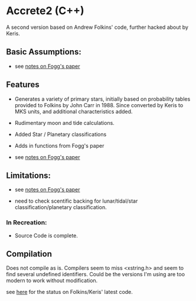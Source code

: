 # Accrete2 (C++)

A second version based on Andrew Folkins' code, further hacked about by Keris.

## Basic Assumptions:

- see [notes on Fogg's paper](/docs/notes/build%20descriptions/1960s%20-%201980s/1985%20-%20Extra-Solar%20Planetary%20Systems.md)

## Features
- Generates a variety of primary stars, initially based on probability tables provided to Folkins by John Carr in 1988.
  Since converted by Keris to MKS units, and additional characteristics added.

- Rudimentary moon and tide calculations.

- Added Star / Planetary classifications

- Adds in functions from Fogg's paper

- see [notes on Fogg's paper](/docs/notes/build%20descriptions/1960s%20-%201980s/1985%20-%20Extra-Solar%20Planetary%20Systems.md)

## Limitations:

- see [notes on Fogg's paper](/docs/notes/build%20descriptions/1960s%20-%201980s/1985%20-%20Extra-Solar%20Planetary%20Systems.md)

- need to check scentific backing for lunar/tidal/star classification/planetary classification.

### In Recreation:
- Source Code is complete.

## Compilation
Does not compile as is. Compilers seem to miss <xstring.h> and seem to find several undefined identifiers. Could be the 
versions I'm using are too modern to work without modification.

see [here](/docs/notes/branches%20&%20forks%20&%20stubs/pre-github/folkins.md) for the status on Folkins/Keris' latest 
code.